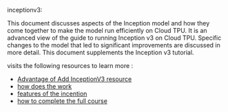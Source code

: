  inceptionv3:

This document discusses aspects of the Inception model and how they come together to make the model run efficiently on Cloud TPU. It is an advanced view of the guide to running Inception v3 on Cloud TPU. Specific changes to the model that led to significant improvements are discussed in more detail. This document supplements the Inception v3 tutorial.

 visits the following resources to learn more :

        
- [Advantage of Add InceptionV3 resource](https://towardsdatascience.com)
- [how does the work](https://youtu.be/4DH3JcZqBFI)
- [features of the incention](www.sciencedirect.com)
 - [how to complete the full course](https://youtu.be/fa6ipJVyihs)